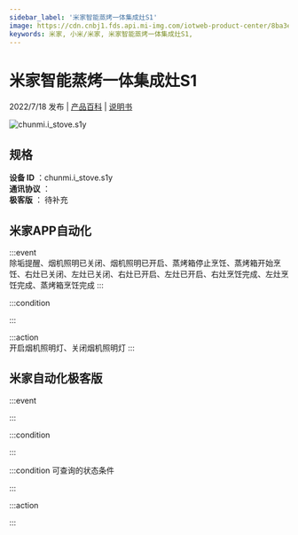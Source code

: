 ```yaml
---
sidebar_label: '米家智能蒸烤一体集成灶S1'
image: https://cdn.cnbj1.fds.api.mi-img.com/iotweb-product-center/8ba3e87e1eac143c2cfca0db836b6669_1653377761790.png?GalaxyAccessKeyId=AKVGLQWBOVIRQ3XLEW&Expires=9223372036854775807&Signature=WgGgXU3qrvPKWaTpYch8/SQsFBg=
keywords: 米家, 小米/米家, 米家智能蒸烤一体集成灶S1, 
---
```

# 米家智能蒸烤一体集成灶S1

2022/7/18 发布 | [产品百科](https://home.mi.com/webapp/content/baike/product/index.html?model=chunmi.i_stove.s1y/) | [说明书](https://home.mi.com/views/introduction.html?model=chunmi.i_stove.s1y&region=cn)

![chunmi.i_stove.s1y](https://cdn.cnbj1.fds.api.mi-img.com/iotweb-product-center/8ba3e87e1eac143c2cfca0db836b6669_1653377761790.png?GalaxyAccessKeyId=AKVGLQWBOVIRQ3XLEW&Expires=9223372036854775807&Signature=WgGgXU3qrvPKWaTpYch8/SQsFBg=)

## 规格  
> 
**设备 ID** ：chunmi.i_stove.s1y  
**通讯协议** ：  
**极客版**  ： 待补充 


## 米家APP自动化  

:::event  
除垢提醒、烟机照明已关闭、烟机照明已开启、蒸烤箱停止烹饪、蒸烤箱开始烹饪、右灶已关闭、左灶已关闭、右灶已开启、左灶已开启、右灶烹饪完成、左灶烹饪完成、蒸烤箱烹饪完成
:::

:::condition  

:::

:::action   
开启烟机照明灯、关闭烟机照明灯
:::

## 米家自动化极客版  

:::event  

:::

:::condition  

:::

:::condition 可查询的状态条件  

:::

:::action  

:::

        
